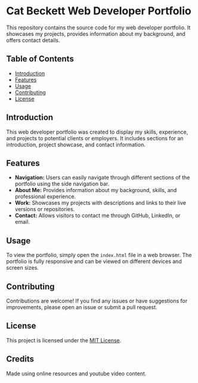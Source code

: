 # Cat Beckett Web Developer Portfolio

This repository contains the source code for my web developer portfolio. It showcases my projects, provides information about my background, and offers contact details.

## Table of Contents

- [Introduction](#introduction)
- [Features](#features)
- [Usage](#usage)
- [Contributing](#contributing)
- [License](#license)

## Introduction

This web developer portfolio was created to display my skills, experience, and projects to potential clients or employers. It includes sections for an introduction, project showcase, and contact information.

## Features

- **Navigation:** Users can easily navigate through different sections of the portfolio using the side navigation bar.
- **About Me:** Provides information about my background, skills, and professional experience.
- **Work:** Showcases my projects with descriptions and links to their live versions or repositories.
- **Contact:** Allows visitors to contact me through GitHub, LinkedIn, or email.

## Usage

To view the portfolio, simply open the `index.html` file in a web browser. The portfolio is fully responsive and can be viewed on different devices and screen sizes.

## Contributing

Contributions are welcome! If you find any issues or have suggestions for improvements, please open an issue or submit a pull request.

## License

This project is licensed under the [MIT License](LICENSE).

## Credits

Made using online resources and youtube video content.